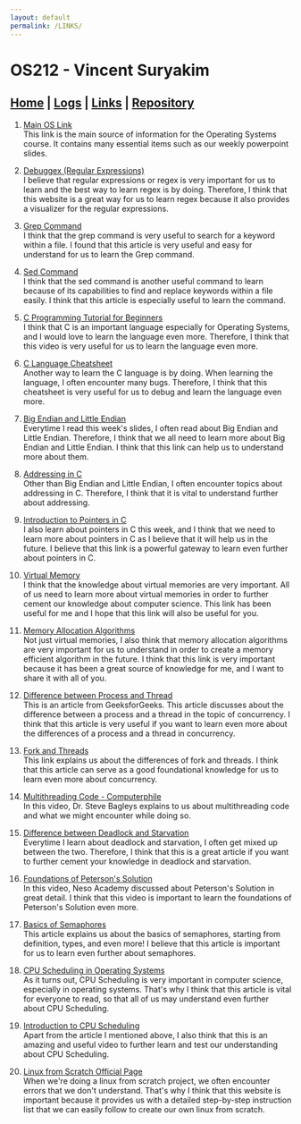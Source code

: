 ```yaml
---
layout: default
permalink: /LINKS/
---
```


# OS212 - Vincent Suryakim
## [Home](https://vincentsuryakim.github.io/os212/) | [Logs](https://raw.githubusercontent.com/vincentsuryakim/os212/master/TXT/mylog.txt) | [Links](https://vincentsuryakim.github.io/os212/LINKS) | [Repository](https://github.com/vincentsuryakim/os212)

1. [Main OS Link](https://os.vlsm.org)<br>
This link is the main source of information for the Operating Systems course. It contains many essential items such as our weekly powerpoint slides.

2. [Debuggex (Regular Expressions)](https://www.debuggex.com)<br>
I believe that regular expressions or regex is very important for us to learn and the best way to learn regex is by doing. Therefore, I think that this website is a great way for us to learn regex because it also provides a visualizer for the regular expressions.

3. [Grep Command](https://www.geeksforgeeks.org/grep-command-in-unixlinux/)<br>
I think that the grep command is very useful to search for a keyword within a file. I found that this article is very useful and easy for understand for us to learn the Grep command.

4. [Sed Command](https://www.geeksforgeeks.org/sed-command-in-linux-unix-with-examples/z)<br>
I think that the sed command is another useful command to learn because of its capabilities to find and replace keywords within a file easily. I think that this article is especially useful to learn the command.

5. [C Programming Tutorial for Beginners](https://www.youtube.com/watch?v=KJgsSFOSQv0)<br>
I think that C is an important language especially for Operating Systems, and I would love to learn the language even more. Therefore, I think that this video is very useful for us to learn the language even more.

6. [C Language Cheatsheet](https://www.codewithharry.com/blogpost/c-cheatsheet)<br>
Another way to learn the C language is by doing. When learning the language, I often encounter many bugs. Therefore, I think that this cheatsheet is very useful for us to debug and learn the language even more.

7. [Big Endian and Little Endian](https://www.youtube.com/watch?v=T1C9Kj_78ek)<br>
Everytime I read this week's slides, I often read about Big Endian and Little Endian. Therefore, I think that we all need to learn more about Big Endian and Little Endian. I think that this link can help us to understand more about them.

8. [Addressing in C](https://www.youtube.com/watch?v=lzMCuw_5dfM)<br>
Other than Big Endian and Little Endian, I often encounter topics about addressing in C. Therefore, I think that it is vital to understand further about addressing.

9. [Introduction to Pointers in C](https://www.youtube.com/watch?v=f2i0CnUOniA)<br>
I also learn about pointers in C this week, and I think that we need to learn more about pointers in C as I believe that it will help us in the future. I believe that this link is a powerful gateway to learn even further about pointers in C.

10. [Virtual Memory](https://www.geeksforgeeks.org/virtual-memory-in-operating-system/)<br>
I think that the knowledge about virtual memories are very important. All of us need to learn more about virtual memories in order to further cement our knowledge about computer science. This link has been useful for me and I hope that this link will also be useful for you.

11. [Memory Allocation Algorithms](https://www.youtube.com/watch?v=10vroQb5IdY)<br>
Not just virtual memories, I also think that memory allocation algorithms are very important for us to understand in order to create a memory efficient algorithm in the future. I think that this link is very important because it has been a great source of knowledge for me, and I want to share it with all of you.

12. [Difference between Process and Thread](https://www.geeksforgeeks.org/difference-between-process-and-thread/)<br>
This is an article from GeeksforGeeks. This article discusses about the difference between a process and a thread in the topic of concurrency. I think that this article is very useful if you want to learn even more about the differences of a process and a thread in concurrency.

13. [Fork and Threads](http://gauss.ececs.uc.edu/Courses/c694/lectures/ForksThreads/forks.html)<br>
This link explains us about the differences of fork and threads. I think that this article can serve as a good foundational knowledge for us to learn even more about concurrency.

14. [Multithreading Code - Computerphile](https://www.youtube.com/watch?v=7ENFeb-J75k)<br>
In this video, Dr. Steve Bagleys explains to us about multithreading code and what we might encounter while doing so. 

15. [Difference between Deadlock and Starvation](https://www.geeksforgeeks.org/difference-between-deadlock-and-starvation-in-os/)<br>
Everytime I learn about deadlock and starvation, I often get mixed up between the two. Therefore, I think that this is a great article if you want to further cement your knowledge in deadlock and starvation.

16. [Foundations of Peterson's Solution](https://www.youtube.com/watch?v=gYCiTtgGR5Q)<br>
In this video, Neso Academy discussed about Peterson's Solution in great detail. I think that this video is important to learn the foundations of Peterson's Solution even more.

17. [Basics of Semaphores](https://www.tutorialspoint.com/semaphores-in-operating-system)<br>
This article explains us about the basics of semaphores, starting from definition, types, and even more! I believe that this article is important for us to learn even further about semaphores.

18. [CPU Scheduling in Operating Systems](https://www.geeksforgeeks.org/cpu-scheduling-in-operating-systems/)<br>
As it turns out, CPU Scheduling is very important in computer science, especially in operating systems. That's why I think that this article is vital for everyone to read, so that all of us may understand even further about CPU Scheduling.

19. [Introduction to CPU Scheduling](https://www.youtube.com/watch?v=EWkQl0n0w5M)<br>
Apart from the article I mentioned above, I also think that this is an amazing and useful video to further learn and test our understanding about CPU Scheduling.

20. [Linux from Scratch Official Page](https://www.linuxfromscratch.org/)<br>
When we're doing a linux from scratch project, we often encounter errors that we don't understand. That's why I think that this website is important because it provides us with a detailed step-by-step instruction list that we can easily follow to create our own linux from scratch.
